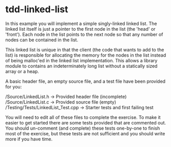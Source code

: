 tdd-linked-list
===============

In this example you will implement a simple singly-linked linked list.  The linked list itself is just a pointer to the first node in the list (the 'head' or 'front').  Each node in the list points to the next node so that any number of nodes can be contained in the list.

This linked list is unique in that the client (the code that wants to add to the list) is responsible for allocating the memory for the nodes in the list instead of being malloc'ed in the linked list implementation.  This allows a library module to contains an indeterminately long list without a statically sized array or a heap.

A basic header file, an empty source file, and a test file have been provided for you:

/Source/LinkedList.h -> Provided header file (incomplete)
/Source/LinkedList.c -> Provided source file (empty)
/Testing/Tests/LinkedList_Test.cpp -> Starter tests and first failing test

You will need to edit all of these files to complete the exercise.  To make it easier to get started there are some tests provided that are commented out.  You should un-comment (and complete) these tests one-by-one to finish most of the exercise, but these tests are not sufficient and you should write more if you have time.
